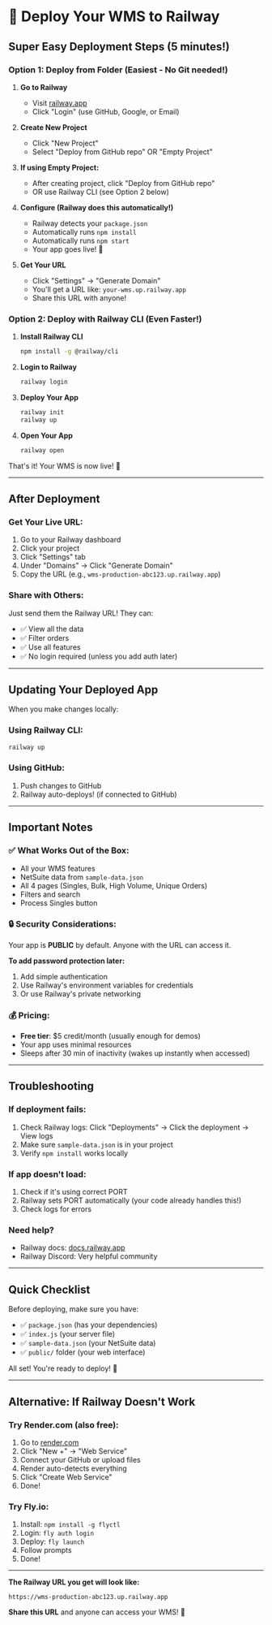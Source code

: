 # 🚂 Deploy Your WMS to Railway

## Super Easy Deployment Steps (5 minutes!)

### **Option 1: Deploy from Folder** (Easiest - No Git needed!)

1. **Go to Railway**
   - Visit [railway.app](https://railway.app)
   - Click "Login" (use GitHub, Google, or Email)

2. **Create New Project**
   - Click "New Project"
   - Select "Deploy from GitHub repo" OR "Empty Project"

3. **If using Empty Project:**
   - After creating project, click "Deploy from GitHub repo"
   - OR use Railway CLI (see Option 2 below)

4. **Configure (Railway does this automatically!)**
   - Railway detects your `package.json`
   - Automatically runs `npm install`
   - Automatically runs `npm start`
   - Your app goes live! 🎉

5. **Get Your URL**
   - Click "Settings" → "Generate Domain"
   - You'll get a URL like: `your-wms.up.railway.app`
   - Share this URL with anyone!

### **Option 2: Deploy with Railway CLI** (Even Faster!)

1. **Install Railway CLI**
   ```bash
   npm install -g @railway/cli
   ```

2. **Login to Railway**
   ```bash
   railway login
   ```

3. **Deploy Your App**
   ```bash
   railway init
   railway up
   ```

4. **Open Your App**
   ```bash
   railway open
   ```

That's it! Your WMS is now live! 🚀

---

## **After Deployment**

### Get Your Live URL:
1. Go to your Railway dashboard
2. Click your project
3. Click "Settings" tab
4. Under "Domains" → Click "Generate Domain"
5. Copy the URL (e.g., `wms-production-abc123.up.railway.app`)

### Share with Others:
Just send them the Railway URL! They can:
- ✅ View all the data
- ✅ Filter orders
- ✅ Use all features
- ✅ No login required (unless you add auth later)

---

## **Updating Your Deployed App**

When you make changes locally:

### Using Railway CLI:
```bash
railway up
```

### Using GitHub:
1. Push changes to GitHub
2. Railway auto-deploys! (if connected to GitHub)

---

## **Important Notes**

### ✅ What Works Out of the Box:
- All your WMS features
- NetSuite data from `sample-data.json`
- All 4 pages (Singles, Bulk, High Volume, Unique Orders)
- Filters and search
- Process Singles button

### 🔒 Security Considerations:
Your app is **PUBLIC** by default. Anyone with the URL can access it.

**To add password protection later:**
1. Add simple authentication
2. Use Railway's environment variables for credentials
3. Or use Railway's private networking

### 💰 Pricing:
- **Free tier**: $5 credit/month (usually enough for demos)
- Your app uses minimal resources
- Sleeps after 30 min of inactivity (wakes up instantly when accessed)

---

## **Troubleshooting**

### If deployment fails:
1. Check Railway logs: Click "Deployments" → Click the deployment → View logs
2. Make sure `sample-data.json` is in your project
3. Verify `npm install` works locally

### If app doesn't load:
1. Check if it's using correct PORT
2. Railway sets PORT automatically (your code already handles this!)
3. Check logs for errors

### Need help?
- Railway docs: [docs.railway.app](https://docs.railway.app)
- Railway Discord: Very helpful community

---

## **Quick Checklist**

Before deploying, make sure you have:
- ✅ `package.json` (has your dependencies)
- ✅ `index.js` (your server file)
- ✅ `sample-data.json` (your NetSuite data)
- ✅ `public/` folder (your web interface)

All set! You're ready to deploy! 🎉

---

## **Alternative: If Railway Doesn't Work**

### Try Render.com (also free):
1. Go to [render.com](https://render.com)
2. Click "New +" → "Web Service"
3. Connect your GitHub or upload files
4. Render auto-detects everything
5. Click "Create Web Service"
6. Done!

### Try Fly.io:
1. Install: `npm install -g flyctl`
2. Login: `fly auth login`
3. Deploy: `fly launch`
4. Follow prompts
5. Done!

---

**The Railway URL you get will look like:**
```
https://wms-production-abc123.up.railway.app
```

**Share this URL** and anyone can access your WMS! 🚀




